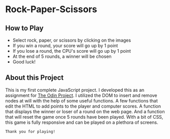# Rock-Paper-Scissors
## How to Play
* Select rock, paper, or scissors by clicking on the images
* If you win a round, your score will go up by 1 point
* If you lose a round, the CPU's score will go up by 1 point
* At the end of 5 rounds, a winner will be chosen
* Good luck!

## About this Project
This is my first complete JavaScript project. I developed this as an assignment for [The Odin Project](https://www.theodinproject.com/home). I utilized the DOM to insert and remove nodes at will with the help of some useful functions. A few functions that edit the HTML to add points to the player and computer scores. A function that displays the winner or loser of a round on the web page. And a function that will reset the game once 5 rounds have been played. With a bit of CSS, this game is fully responsive and can be played on a plethora of screens.

`Thank you for playing!`
